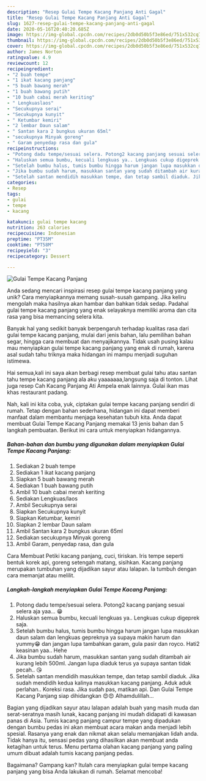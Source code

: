```yaml
---
description: "Resep Gulai Tempe Kacang Panjang Anti Gagal"
title: "Resep Gulai Tempe Kacang Panjang Anti Gagal"
slug: 1627-resep-gulai-tempe-kacang-panjang-anti-gagal
date: 2020-05-16T20:40:20.685Z
image: https://img-global.cpcdn.com/recipes/2db0d50b5f3e86ed/751x532cq70/gulai-tempe-kacang-panjang-foto-resep-utama.jpg
thumbnail: https://img-global.cpcdn.com/recipes/2db0d50b5f3e86ed/751x532cq70/gulai-tempe-kacang-panjang-foto-resep-utama.jpg
cover: https://img-global.cpcdn.com/recipes/2db0d50b5f3e86ed/751x532cq70/gulai-tempe-kacang-panjang-foto-resep-utama.jpg
author: James Norton
ratingvalue: 4.9
reviewcount: 12
recipeingredient:
- "2 buah tempe"
- "1 ikat kacang panjang"
- "5 buah bawang merah"
- "1 buah bawang putih"
- "10 buah cabai merah keriting"
- " Lengkuaslaos"
- "Secukupnya serai"
- "Secukupnya kunyit"
- " Ketumbar kemiri"
- "2 lembar Daun salam"
- " Santan kara 2 bungkus ukuran 65ml"
- "secukupnya Minyak goreng"
- " Garam penyedap rasa dan gula"
recipeinstructions:
- "Potong dadu tempe/sesuai selera. Potong2 kacang panjang sesuai selera aja yaa... 😁"
- "Haluskan semua bumbu, kecuali lengkuas ya.. Lengkuas cukup digeprek saja."
- "Setelah bumbu halus, tumis bumbu hingga harum jangan lupa masukkan daun salam dan lengkuas gepreknya ya supaya makin harum dan yummy😁 dan jangan lupa tambahkan garam, gula pasir dan royco. Hati2 keasinan yaa.. Hehe"
- "Jika bumbu sudah harum, masukkan santan yang sudah ditambah air kurang lebih 500ml. Jangan lupa diaduk terus ya supaya santan tidak pecah.. 😘"
- "Setelah santan mendidih masukkan tempe, dan tetap sambil diaduk. Jika sudah mendidih kedua kalinya masukkan kacang panjang. Aduk aduk perlahan.. Koreksi rasa. Jika sudah pas, matikan api. Dan Gulai Tempe Kacang Panjang siap dihidangkan 😍😍 Alhamdulillah..."
categories:
- Resep
tags:
- gulai
- tempe
- kacang

katakunci: gulai tempe kacang 
nutrition: 263 calories
recipecuisine: Indonesian
preptime: "PT35M"
cooktime: "PT58M"
recipeyield: "3"
recipecategory: Dessert

---
```



![Gulai Tempe Kacang Panjang](https://img-global.cpcdn.com/recipes/2db0d50b5f3e86ed/751x532cq70/gulai-tempe-kacang-panjang-foto-resep-utama.jpg)

Anda sedang mencari inspirasi resep gulai tempe kacang panjang yang unik? Cara menyiapkannya memang susah-susah gampang. Jika keliru mengolah maka hasilnya akan hambar dan bahkan tidak sedap. Padahal gulai tempe kacang panjang yang enak selayaknya memiliki aroma dan cita rasa yang bisa memancing selera kita.

Banyak hal yang sedikit banyak berpengaruh terhadap kualitas rasa dari gulai tempe kacang panjang, mulai dari jenis bahan, lalu pemilihan bahan segar, hingga cara membuat dan menyajikannya. Tidak usah pusing kalau mau menyiapkan gulai tempe kacang panjang yang enak di rumah, karena asal sudah tahu triknya maka hidangan ini mampu menjadi suguhan istimewa.

Hai semua,kali ini saya akan berbagi resep membuat gulai tahu atau santan tahu tempe kacang panjang ala aku yaaaaaaa,langsung saja di tonton. Lihat juga resep Cah Kacang Panjang Ati Ampela enak lainnya. Gulai ikan mas khas restaurant padang.


Nah, kali ini kita coba, yuk, ciptakan gulai tempe kacang panjang sendiri di rumah. Tetap dengan bahan sederhana, hidangan ini dapat memberi manfaat dalam membantu menjaga kesehatan tubuh kita. Anda dapat membuat Gulai Tempe Kacang Panjang memakai 13 jenis bahan dan 5 langkah pembuatan. Berikut ini cara untuk menyiapkan hidangannya.

<!--inarticleads1-->

##### Bahan-bahan dan bumbu yang digunakan dalam menyiapkan Gulai Tempe Kacang Panjang:

1. Sediakan 2 buah tempe
1. Sediakan 1 ikat kacang panjang
1. Siapkan 5 buah bawang merah
1. Sediakan 1 buah bawang putih
1. Ambil 10 buah cabai merah keriting
1. Sediakan  Lengkuas/laos
1. Ambil Secukupnya serai
1. Siapkan Secukupnya kunyit
1. Siapkan  Ketumbar, kemiri
1. Siapkan 2 lembar Daun salam
1. Ambil  Santan kara 2 bungkus ukuran 65ml
1. Sediakan secukupnya Minyak goreng
1. Ambil  Garam, penyedap rasa, dan gula


Cara Membuat Petiki kacang panjang, cuci, tiriskan. Iris tempe seperti bentuk korek api, goreng setengah matang, sisihkan. Kacang panjang merupakan tumbuhan yang dijadikan sayur atau lalapan. Ia tumbuh dengan cara memanjat atau melilit. 

<!--inarticleads2-->

##### Langkah-langkah menyiapkan Gulai Tempe Kacang Panjang:

1. Potong dadu tempe/sesuai selera. Potong2 kacang panjang sesuai selera aja yaa... 😁
1. Haluskan semua bumbu, kecuali lengkuas ya.. Lengkuas cukup digeprek saja.
1. Setelah bumbu halus, tumis bumbu hingga harum jangan lupa masukkan daun salam dan lengkuas gepreknya ya supaya makin harum dan yummy😁 dan jangan lupa tambahkan garam, gula pasir dan royco. Hati2 keasinan yaa.. Hehe
1. Jika bumbu sudah harum, masukkan santan yang sudah ditambah air kurang lebih 500ml. Jangan lupa diaduk terus ya supaya santan tidak pecah.. 😘
1. Setelah santan mendidih masukkan tempe, dan tetap sambil diaduk. Jika sudah mendidih kedua kalinya masukkan kacang panjang. Aduk aduk perlahan.. Koreksi rasa. Jika sudah pas, matikan api. Dan Gulai Tempe Kacang Panjang siap dihidangkan 😍😍 Alhamdulillah...


Bagian yang dijadikan sayur atau lalapan adalah buah yang masih muda dan serat-seratnya masih lunak, kacang panjang ini mudah didapati di kawasan panas di Asia. Tumis kacang panjang campur tempe yang dipadukan dengan bumbu pedas ini akan membuat acara makan anda menjadi lebih spesial. Rasanya yang enak dan nikmat akan selalu memanjakan lidah anda. Tidak hanya itu, sensasi pedas yang dihasilkan akan membuat anda ketagihan untuk terus. Menu pertama olahan kacang panjang yang paling umum dibuat adalah tumis kacang panjang pedas. 

Bagaimana? Gampang kan? Itulah cara menyiapkan gulai tempe kacang panjang yang bisa Anda lakukan di rumah. Selamat mencoba!
